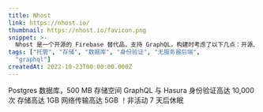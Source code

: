 ```yaml
---
title: Nhost
link: https://nhost.io/
thumbnail: https://nhost.io/favicon.png
snippet: >-
  Nhost 是一个开源的 Firebase 替代品，支持 GraphQL，构建时考虑了以下几点：开源、GraphQL、SQL、出色的开发人员体验。
tags: ["托管", "存储", "数据库", "身份验证", "无服务器后端",
  "graphql"]
createdAt: 2022-10-23T00:00:00.000Z
---
```

Postgres 数据库，500 MB 存储空间
GraphQL 与 Hasura
身份验证高达 10,000 次
存储高达 1GB
网络传输高达 5GB
！非活动 7 天后休眠
